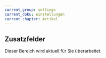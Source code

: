 ```yaml
---
current_group: settings
current_doku: einstellungen
current_chapter: Artikel
---
```


## Zusatzfelder

Dieser Bereich wird aktuell für Sie überarbeitet.